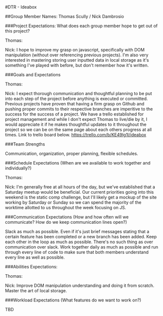 #DTR - Ideabox

##Group Member Names: Thomas Scully / Nick Dambrosio

###Project Expectations: What does each group member hope to get out of this project?

Thomas:

Nick: I hope to improve my grasp on javascript, specifically with DOM manipulation (without over referencing previous projects). 
I'm also very interested in mastering storing user inputted data in local storage as it's something I've played with before, but don't 
remember how it's written.

###Goals and Expectations

Thomas:

Nick: I expect thorough communication and thoughtful planning to be put into each step of the project before anything is executed 
or committed. Previous projects have proven that having a firm grasp on Github and pushing proper commits to their respective branches 
are imperitive to the success for the success of a project. We have a trello established for project management and while I don't expect 
Thomas to live/die by it, I would appreciate it if he makes thoughtful updates to it throughout the project so we can be on the same page about 
each others progress at all times. Link to trello board below. 
https://trello.com/b/KE49lg1l/ideabox

###Team Strengths

Communication, organization, proper planning, flexible schedules. 

###Schedule Expectations (When are we available to work together and individually?)

Thomas:

Nick: I'm generally free at all hours of the day, but we've established that a Saturday meetup would be beneficial. Our current priorities
going into this weekend is the static comp challenge, but I'll likely get a mockup of the site working by Saturday or Sunday so we can 
spend the majority of the worktime allotted to us throughout the week focusing on JS.

###Communication Expectations (How and how often will we communicate? How do we keep communication lines open?)

Slack as much as possible. Even if it's just brief messages stating that a certain feature has been completed or a
new branch has been added. Keep each other in the loop as much as possible. There's no such thing as over communication
over slack. Work together daily as much as possible and run through every line of code to make sure that both members understand
every line as well as possible.

###Abilities Expectations:

Thomas:

Nick: Improve DOM manipulation understanding and doing it from scratch. Master the art of local storage.

###Workload Expectations (What features do we want to work on?)

TBD
